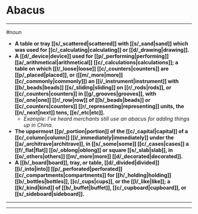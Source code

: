 # Abacus
---
#noun
- **A table or tray [[s/_scattered|scattered]] with [[s/_sand|sand]] which was used for [[c/_calculating|calculating]] or [[d/_drawing|drawing]].**
- **A [[d/_device|device]] used for [[p/_performing|performing]] [[a/_arithmetical|arithmetical]] [[c/_calculations|calculations]]; a table on which [[l/_loose|loose]] [[c/_counters|counters]] are [[p/_placed|placed]], or ([[m/_more|more]] [[c/_commonly|commonly]]) an [[i/_instrument|instrument]] with [[b/_beads|beads]] [[s/_sliding|sliding]] on [[r/_rods|rods]], or [[c/_counters|counters]] in [[g/_grooves|grooves]], with [[o/_one|one]] [[r/_row|row]] of [[b/_beads|beads]] or [[c/_counters|counters]] [[r/_representing|representing]] units, the [[n/_next|next]] tens, [[e/_etc|etc]].**
	- _Example: I’ve heard merchants still use an abacus for adding things up in China._
- **The uppermost [[p/_portion|portion]] of the [[c/_capital|capital]] of a [[c/_column|column]] [[i/_immediately|immediately]] under the [[a/_architrave|architrave]], in [[s/_some|some]] [[c/_cases|cases]] a [[f/_flat|flat]] [[o/_oblong|oblong]] or square [[s/_slab|slab]], in [[o/_others|others]] [[m/_more|more]] [[d/_decorated|decorated]].**
- **A [[b/_board|board]], tray, or table, [[d/_divided|divided]] [[i/_into|into]] [[p/_perforated|perforated]] [[c/_compartments|compartments]] for [[h/_holding|holding]] [[b/_bottles|bottles]], [[c/_cups|cups]], or the [[l/_like|like]]; a [[k/_kind|kind]] of [[b/_buffet|buffet]], [[c/_cupboard|cupboard]], or [[s/_sideboard|sideboard]].**
---
---
